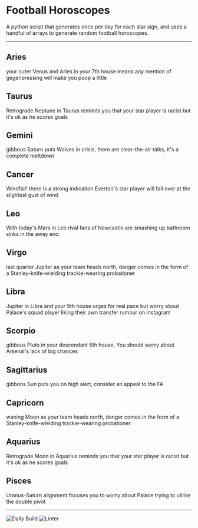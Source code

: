 # Football Horoscopes

A python script that generates once per day for each star sign, and uses a handful of arrays to generate random football horoscopes.

---

<!-- horoscopes_item starts -->
<h2>Aries</h2><p>your outer Venus and Aries in your 7th house means any mention of gegenpressing will make you poop a little</p><h2>Taurus</h2><p>Retrograde Neptune in Taurus reminds you that your star player is racist but it's ok as he scores goals</p><h2>Gemini</h2><p>gibbous Saturn puts Wolves in crisis, there are clear-the-air talks, it's a complete meltdown</p><h2>Cancer</h2><p>Windfall! there is a strong indication Everton's star player will fall over at the slightest gust of wind</p><h2>Leo</h2><p>With today's Mars in Leo rival fans of Newcastle are smashing up bathroom sinks in the away end.</p><h2>Virgo</h2><p>last quarter Jupiter as your team heads north, danger comes in the form of a Stanley-knife-wielding trackie-wearing probationer</p><h2>Libra</h2><p>Jupiter in Libra and your 9th house urges for real pace but worry about Palace's squad player liking their own transfer rumour on instagram</p><h2>Scorpio</h2><p>gibbous Pluto in your descendant 6th house. You should worry about Arsenal's lack of big chances</p><h2>Sagittarius</h2><p>gibbons Sun puts you on high alert, consider an appeal to the FA</p><h2>Capricorn</h2><p>waning Moon as your team heads north, danger comes in the form of a Stanley-knife-wielding trackie-wearing probationer</p><h2>Aquarius</h2><p>Retrograde Moon in Aquarius reminds you that your star player is racist but it's ok as he scores goals</p><h2>Pisces</h2><p>Uranus-Saturn alignment focuses you to worry about Palace trying to utilise the double pivot</p>
<!-- horoscopes_item ends -->

---

![Daily Build](https://github.com/MatBenfield/horofootball.thechels.uk/workflows/Daily%20Build/badge.svg) ![Linter](https://github.com/MatBenfield/horofootball.thechels.uk/workflows/Linter/badge.svg)
